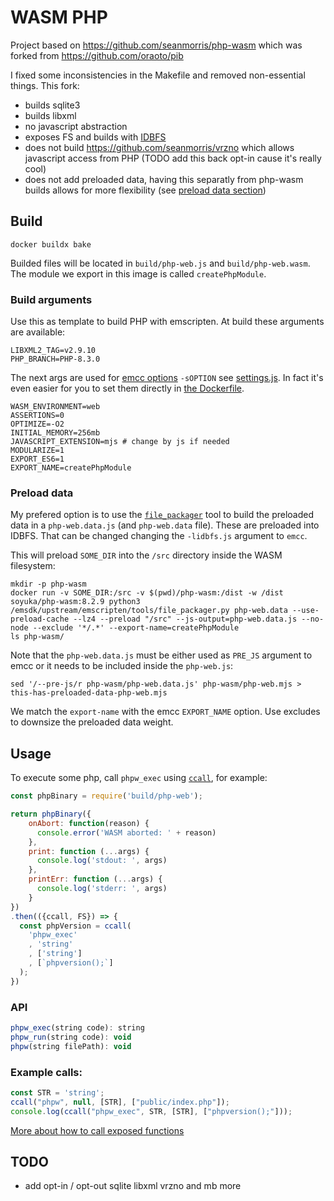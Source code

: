 # WASM PHP

Project based on https://github.com/seanmorris/php-wasm which was forked from https://github.com/oraoto/pib

I fixed some inconsistencies in the Makefile and removed non-essential things. This fork:
  - builds sqlite3
  - builds libxml
  - no javascript abstraction
  - exposes FS and builds with [IDBFS](https://emscripten.org/docs/api_reference/Filesystem-API.html#FS.syncfs)
  - does not build https://github.com/seanmorris/vrzno which allows javascript access from PHP (TODO add this back opt-in cause it's really cool)
  - does not add preloaded data, having this separatly from php-wasm builds allows for more flexibility (see [preload data section](#preload-data))

## Build

```
docker buildx bake
```

Builded files will be located in `build/php-web.js` and `build/php-web.wasm`.
The module we export in this image is called `createPhpModule`.

### Build arguments

Use this as template to build PHP with emscripten. At build these arguments are available:

```console
LIBXML2_TAG=v2.9.10
PHP_BRANCH=PHP-8.3.0
```

The next args are used for [emcc options](https://github.com/soyuka/php-wasm/blob/513f284e1ba8f26d66e08a97291f484b3dd7de1b/Dockerfile#L108) `-sOPTION`
see [settings.js](https://github.com/emscripten-core/emscripten/blob/9bdb310b89472a0f4d64f36e4a79273d8dc7fa98/src/settings.js#L633).
In fact it's even easier for you to set them directly in [the Dockerfile](https://github.com/soyuka/php-wasm/blob/513f284e1ba8f26d66e08a97291f484b3dd7de1b/Dockerfile#L108).

```console
WASM_ENVIRONMENT=web
ASSERTIONS=0
OPTIMIZE=-O2
INITIAL_MEMORY=256mb
JAVASCRIPT_EXTENSION=mjs # change by js if needed
MODULARIZE=1
EXPORT_ES6=1
EXPORT_NAME=createPhpModule
```

### Preload data

My prefered option is to use the [`file_packager`](https://github.com/emscripten-core/emscripten/blob/9bdb310b89472a0f4d64f36e4a79273d8dc7fa98/tools/file_packager) tool to build the preloaded data in a `php-web.data.js` (and `php-web.data` file). These are preloaded into IDBFS. That can be changed changing the `-lidbfs.js` argument to `emcc`.

This will preload `SOME_DIR` into the `/src` directory inside the WASM filesystem:

```
mkdir -p php-wasm
docker run -v SOME_DIR:/src -v $(pwd)/php-wasm:/dist -w /dist soyuka/php-wasm:8.2.9 python3 /emsdk/upstream/emscripten/tools/file_packager.py php-web.data --use-preload-cache --lz4 --preload "/src" --js-output=php-web.data.js --no-node --exclude '*/.*' --export-name=createPhpModule
ls php-wasm/
```

Note that the `php-web.data.js` must be either used as `PRE_JS` argument to emcc or it needs to be included inside the `php-web.js`:

```
sed '/--pre-js/r php-wasm/php-web.data.js' php-wasm/php-web.mjs > this-has-preloaded-data-php-web.mjs
```

We match the `export-name` with the emcc `EXPORT_NAME` option. Use excludes to downsize the preloaded data weight.

## Usage

To execute some php, call `phpw_exec` using [`ccall`](https://emscripten.org/docs/porting/connecting_cpp_and_javascript/Interacting-with-code.html#interacting-with-code-ccall-cwrap), for example:

```javascript
const phpBinary = require('build/php-web');

return phpBinary({
    onAbort: function(reason) {
      console.error('WASM aborted: ' + reason)
    },
    print: function (...args) {
      console.log('stdout: ', args)
    },
    printErr: function (...args) {
      console.log('stderr: ', args)
    }
})
.then(({ccall, FS}) => {
  const phpVersion = ccall(
    'phpw_exec'
    , 'string'
    , ['string']
    , [`phpversion();`]
  );
})
```

### API

```javascript
phpw_exec(string code): string
phpw_run(string code): void
phpw(string filePath): void
```

### Example calls:


```javascript
const STR = 'string';
ccall("phpw", null, [STR], ["public/index.php"]);
console.log(ccall("phpw_exec", STR, [STR], ["phpversion();"]));
```

[More about how to call exposed functions](https://emscripten.org/docs/porting/connecting_cpp_and_javascript/Interacting-with-code.html?highlight=call#interacting-with-code-ccall-cwrap)

## TODO

- add opt-in / opt-out sqlite libxml vrzno and mb more
